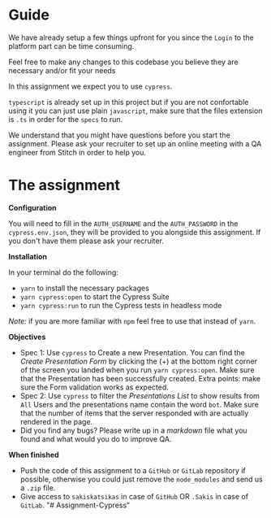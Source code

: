 # Guide

We have already setup a few things upfront for you since the `Login` to the platform part can be time consuming.

Feel free to make any changes to this codebase you believe they are necessary and/or fit your needs

In this assignment we expect you to use `cypress`.

`typescript` is already set up in this project but if you are not confortable using it you can just use plain `javascript`, make sure that the files extension is `.ts` in order for the `specs` to run.

We understand that you might have questions before you start the assignment. Please ask your recruiter to set up an online meeting with a QA engineer from Stitch in order to help you.

# The assignment

**Configuration**

You will need to fill in the `AUTH_USERNAME` and the `AUTH_PASSWORD` in the `cypress.env.json`, they will be provided to you alongside this assignment. If you don't have them please ask your recruiter.

**Installation**

In your terminal do the following:

- `yarn` to install the necessary packages
- `yarn cypress:open` to start the Cypress Suite
- `yarn cypress:run` to run the Cypress tests in headless mode

_Note:_ if you are more familiar with `npm` feel free to use that instead of `yarn`.

**Objectives**

- Spec 1: Use `cypress` to Create a new Presentation. You can find the _Create Presentation Form_ by clicking the (+) at the bottom right corner of the screen you landed when you run `yarn cypress:open`. Make sure that the Presentation has been successfully created. Extra points: make sure the Form validation works as expected.
- Spec 2: Use `cypress` to filter the _Presentations List_ to show results from `All` Users and the presentations name contain the word `bot`. Make sure that the number of items that the server responded with are actually rendered in the page.
- Did you find any bugs? Please write up in a _markdown_ file what you found and what would you do to improve QA.

**When finished**

- Push the code of this assignment to a `GitHub` or `GitLab` repository if possible, otherwise you could just remove the `node_modules` and send us a `.zip` file.
- Give access to `sakiskatsikas` in case of `GitHub` OR `.Sakis` in case of `GitLab`.
"# Assignment-Cypress" 
